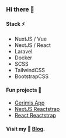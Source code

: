 ### Hi there 👋
#### Stack ⚡
- NuxtJS / Vue
- NextJS / React
- Laravel
- Docker
- SCSS
- TailwindCSS
- BootstrapCSS

#### Fun projects 🌱
- [Gerimis App](https://gerimis-app.vercel.app/)
- [NextJS Reactstrap](https://nextjs-reactstrap.now.sh/)
- [React Reactstrap](https://create-reactstrap-app.now.sh/)
<!--- [React Marvel Comics](https://react-marvel-app.vercel.app/) -->

#### Visit my 🔭 [Blog](https://dykraf.com/).


<!--
**dyarfi/dyarfi** is a ✨ _special_ ✨ repository because its `README.md` (this file) appears on your GitHub profile.

Here are some ideas to get you started:

- 🔭 I’m currently working on ...
- 🌱 I’m currently learning ...
- 👯 I’m looking to collaborate on ...
- 🤔 I’m looking for help with ...
- 💬 Ask me about ...
- 📫 How to reach me: ...
- 😄 Pronouns: ...
- ⚡ Fun fact: ...
-->
